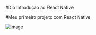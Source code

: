 #Dio Introdução ao React Native


#Meu primeiro projeto com React Native

![image](https://user-images.githubusercontent.com/57037205/176812836-ea57c9f1-edd8-420b-878e-98595919ba4e.png)
